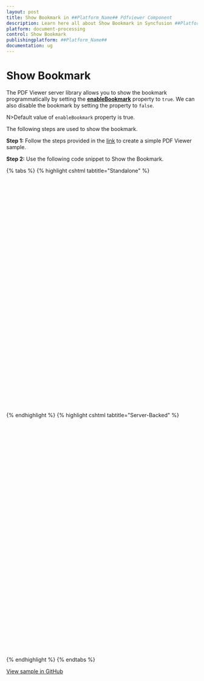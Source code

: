```yaml
---
layout: post
title: Show Bookmark in ##Platform_Name## Pdfviewer Component
description: Learn here all about Show Bookmark in Syncfusion ##Platform_Name## Pdfviewer component of Syncfusion Essential JS 2 and more.
platform: document-processing
control: Show Bookmark
publishingplatform: ##Platform_Name##
documentation: ug
---
```


# Show Bookmark

The PDF Viewer server library allows you to show the bookmark programmatically by setting the [**enableBookmark**](https://ej2.syncfusion.com/javascript/documentation/api/pdfviewer/#enablebookmark) property to `true`. We can also disable the bookmark by setting the property to `false`.

N>Default value of `enableBookmark` property is true.

The following steps are used to show the bookmark.

**Step 1:** Follow the steps provided in the [link](https://ej2.syncfusion.com/aspnetcore/documentation/pdfviewer/getting-started/) to create a simple PDF Viewer sample.

**Step 2:** Use the following code snippet to Show the Bookmark.

{% tabs %}
{% highlight cshtml tabtitle="Standalone" %}

<div style="width:100%;height:600px">
    <ejs-pdfviewer id="pdfviewer"
                   documentPath="https://cdn.syncfusion.com/content/pdf/pdf-succinctly.pdf"
                   enableBookmark="true">
    </ejs-pdfviewer>
</div>

{% endhighlight %}
{% highlight cshtml tabtitle="Server-Backed" %}

<div style="width:100%;height:600px">
    <ejs-pdfviewer id="pdfviewer"
                   serviceUrl='/Index'
                   documentPath="https://cdn.syncfusion.com/content/pdf/pdf-succinctly.pdf"
                   enableBookmark="true">
    </ejs-pdfviewer>
</div>

{% endhighlight %}
{% endtabs %}

[View sample in GitHub](https://github.com/SyncfusionExamples/asp-core-pdf-viewer-examples/tree/master/How%20to/Show%20Bookmark)